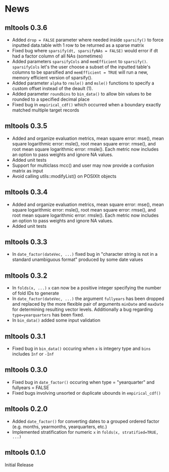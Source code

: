 # News

## mltools 0.3.6

- Added `drop = FALSE` parameter where needed inside `sparsify()` to force inputted data.table with 1 row to be returned as a sparse matrix
- Fixed bug where `sparsify(dt, sparsifyNAs = FALSE)` would error if dt had a factor column of all NAs (sometimes)
- Added parameters `sparsifyCols` and `memEfficient` to `sparsify()`. `sparsifyCols` let's the user choose a subset of the inputted table's columns to be sparsified and `memEfficient = TRUE` will run a new, memory efficient version of sparsify().
- Added parameter `alpha` to `rmsle()` and `msle()` functions to specify a custom offset instead of the deault (1).
- Added parameter `roundbins` to `bin_data()` to allow bin values to be rounded to a specified decimal place
- Fixed bug in `empirical_cdf()` which occurred when a boundary exactly matched multiple target records

## mltools 0.3.5

- Added and organize evaluation metrics, mean square error: mse(), mean square logarithmic error: msle(), root mean square error: rmse(), and root mean square logarithmic error: rmsle().  Each metric now includes an option to pass weights and ignore NA values.
- Added unit tests
- Support for multiclass mcc() and user may now provide a confusion matrix as input
- Avoid calling utils::modifyList() on POSIXlt objects

## mltools 0.3.4

- Added and organize evaluation metrics, mean square error: mse(), mean square logarithmic error: msle(), root mean square error: rmse(), and root mean square logarithmic error: rmsle().  Each metric now includes an option to pass weights and ignore NA values.
- Added unit tests

## mltools 0.3.3

- In `date_factor(dateVec, ...)` fixed bug in "character string is not in a standard unambiguous format" produced by some date values

## mltools 0.3.2

- In `folds(x, ...)` `x` can now be a positive integer specifying the number of fold IDs to generate
- In `date_factor(dateVec, ...)` the argument `fullyears` has been dropped and replaced by the more flexible pair of arguments `minDate` and `maxDate` for determining resulting vector levels.  Additionally a bug regarding `type=yearquarters` has been fixed.
- In `bin_data()` added some input validation

## mltools 0.3.1

- Fixed bug in `bin_data()` occuring when `x` is integery type and `bins` includes `Inf` or `-Inf`

## mltools 0.3.0

- Fixed bug in `date_factor()` occuring when type = "yearquarter" and fullyears = FALSE
- Fixed bugs involving unsorted or duplicate ubounds in `empirical_cdf()`

## mltools 0.2.0

- Added `date_factor()` for converting dates to a grouped ordered factor (e.g. months, yearmonths, yearquarters, etc.)
- Implemented stratification for numeric `x` in `folds(x, stratified=TRUE, ...)`

## mltools 0.1.0

Initial Release
